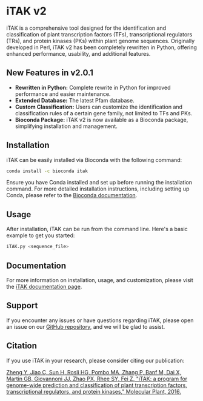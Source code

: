 # iTAK v2

iTAK is a comprehensive tool designed for the identification and classification of plant transcription factors (TFs), transcriptional regulators (TRs), and protein kinases (PKs) within plant genome sequences. Originally developed in Perl, iTAK v2 has been completely rewritten in Python, offering enhanced performance, usability, and additional features.

## New Features in v2.0.1

- **Rewritten in Python:** Complete rewrite in Python for improved performance and easier maintenance.
- **Extended Database:** The latest Pfam database.
- **Custom Classification:** Users can customize the identification and classification rules of a certain gene family, not limited to TFs and PKs.
- **Bioconda Package:** iTAK v2 is now available as a Bioconda package, simplifying installation and management.

## Installation

iTAK can be easily installed via Bioconda with the following command:

```bash
conda install -c bioconda itak
```

Ensure you have Conda installed and set up before running the installation command. For more detailed installation instructions, including setting up Conda, please refer to the [Bioconda documentation](https://bioconda.github.io/).

## Usage

After installation, iTAK can be run from the command line. Here's a basic example to get you started:

```bash
iTAK.py <sequence_file>
```

## Documentation

For more information on installation, usage, and customization, please visit the [iTAK documentation page](https://github.com/kentnf/iTAK/wiki).

## Support

If you encounter any issues or have questions regarding iTAK, please open an issue on our [GitHub repository](https://github.com/kentnf/iTAK/issues), and we will be glad to assist.

## Citation

If you use iTAK in your research, please consider citing our publication:

[Zheng Y, Jiao C, Sun H, Rosli HG, Pombo MA, Zhang P, Banf M, Dai X, Martin GB, Giovannoni JJ, Zhao PX, Rhee SY, Fei Z, "iTAK: a program for genome-wide prediction and classification of plant transcription factors, transcriptional regulators, and protein kinases," Molecular Plant, 2016.](https://www.sciencedirect.com/science/article/pii/S1674205216302234)

